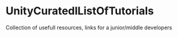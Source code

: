 # UnityCuratedlListOfTutorials
Collection of usefull resources, links for a junior/middle developers
